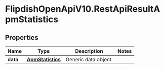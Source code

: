 # FlipdishOpenApiV10.RestApiResultApmStatistics

## Properties
Name | Type | Description | Notes
------------ | ------------- | ------------- | -------------
**data** | [**ApmStatistics**](ApmStatistics.md) | Generic data object. | 


